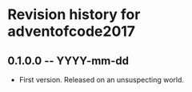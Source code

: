 # Revision history for adventofcode2017

## 0.1.0.0  -- YYYY-mm-dd

* First version. Released on an unsuspecting world.
